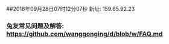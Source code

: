 ##2018年09月28日07时12分07秒 新址: 159.65.92.23
### 兔友常见问题及解答: https://github.com/wanggonging/d/blob/w/FAQ.md
